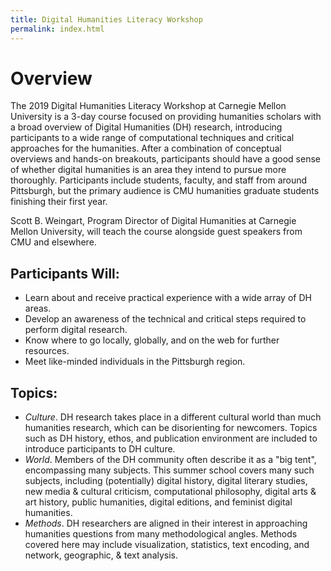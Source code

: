 ```yaml
---
title: Digital Humanities Literacy Workshop
permalink: index.html
---
```

# Overview
The 2019 Digital Humanities Literacy Workshop at Carnegie Mellon University is a 3-day course focused on providing humanities scholars with a broad overview of Digital Humanities (DH) research, introducing participants to a wide range of computational techniques and critical approaches for the humanities. After a combination of conceptual overviews and hands-on breakouts, participants should have a good sense of whether digital humanities is an area they intend to pursue more thoroughly. Participants include students, faculty, and staff from around Pittsburgh, but the primary audience is CMU humanities graduate students finishing their first year.

Scott B. Weingart, Program Director of Digital Humanities at Carnegie Mellon University, will teach the course alongside guest speakers from CMU and elsewhere.

## Participants Will:
- Learn about and receive practical experience with a wide array of DH areas.
- Develop an awareness of the technical and critical steps required to perform digital research.
- Know where to go locally, globally, and on the web for further resources.
- Meet like-minded individuals in the Pittsburgh region.

## Topics:
- _Culture_. DH research takes place in a different cultural world than much humanities research, which can be disorienting for newcomers. Topics such as DH history, ethos, and publication environment are included to introduce participants to DH culture.
- _World_. Members of the DH community often describe it as a "big tent", encompassing many subjects. This summer school covers many such subjects, including (potentially) digital history, digital literary studies, new media & cultural criticism, computational philosophy, digital arts & art history, public humanities, digital editions, and feminist digital humanities.
- _Methods_. DH researchers are aligned in their interest in approaching humanities questions from many methodological angles. Methods covered here may include visualization, statistics, text encoding, and network, geographic, & text analysis.
